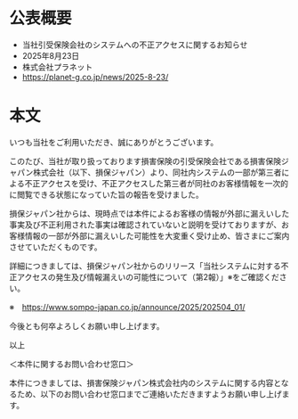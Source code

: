 # 公表概要
- 当社引受保険会社のシステムへの不正アクセスに関するお知らせ
- 2025年8月23日
- 株式会社プラネット
- https://planet-g.co.jp/news/2025-8-23/

# 本文
いつも当社をご利用いただき、誠にありがとうございます。

このたび、当社が取り扱っております損害保険の引受保険会社である損害保険ジャパン株式会社（以下、損保ジャパン）より、同社内システムの一部が第三者による不正アクセスを受け、不正アクセスした第三者が同社のお客様情報を一次的に閲覧できる状態になっていた旨の報告を受けました。

損保ジャパン社からは、現時点では本件によるお客様の情報が外部に漏えいした事実及び不正利用された事実は確認されていないと説明を受けておりますが、お客様情報の一部が外部に漏えいした可能性を大変重く受け止め、皆さまにご案内させていただくものです。

詳細につきましては、損保ジャパン社からのリリース「当社システムに対する不正アクセスの発生及び情報漏えいの可能性について（第2報）」※をご確認ください。

※　https://www.sompo-japan.co.jp/announce/2025/202504_01/

今後とも何卒よろしくお願い申し上げます。

以上

＜本件に関するお問い合わせ窓口＞

本件につきましては、損害保険ジャパン株式会社内のシステムに関する内容となるため、以下のお問い合わせ窓口までご連絡いただきますようお願い申し上げます。
